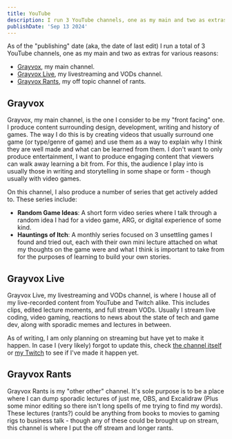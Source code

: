 ```yaml
---
title: YouTube
description: I run 3 YouTube channels, one as my main and two as extras for various reasons.
publishDate: 'Sep 13 2024'
---
```


As of the "publishing" date (aka, the date of last edit) I run a total of 3 YouTube channels, one as my main and two as extras for various reasons:

- [Grayvox](https://www.youtube.com/@Grayvox), my main channel.
- [Grayvox Live](https://www.youtube.com/@GrayvoxLive), my livestreaming and VODs channel.
- [Grayvox Rants](https://www.youtube.com/@GrayvoxRants), my off topic channel of rants.

## Grayvox

Grayvox, my main channel, is the one I consider to be my "front facing" one. I produce content surrounding design, development, writing and history of games. The way I do this is by creating videos that usually surround one game (or type/genre of game) and use them as a way to explain why I think they are well made and what can be learned from them. I don't want to only produce entertainment, I want to produce engaging content that viewers can walk away learning a bit from. For this, the audience I play into is usually those in writing and storytelling in some shape or form - though usually with video games.

On this channel, I also produce a number of series that get actively added to. These series include:

- **Random Game Ideas**: A short form video series where I talk through a random idea I had for a video game, ARG, or digital experience of some kind.
- **Hauntings of Itch**: A monthly series focused on 3 unsettling games I found and tried out, each with their own mini lecture attached on what my thoughts on the game were and what I think is important to take from for the purposes of learning to build your own stories.

## Grayvox Live

Grayvox Live, my livestreaming and VODs channel, is where I house all of my live-recorded content from YouTube and Twitch alike. This includes clips, edited lecture moments, and full stream VODs. Usually I stream live coding, video gaming, reactions to news about the state of tech and game dev, along with sporadic memes and lectures in between.

As of writing, I am only planning on streaming but have yet to make it happen. In case I (very likely) forgot to update this, check [the channel itself](https://www.youtube.com/@GrayvoxLive) or [my Twitch](https://www.twitch.tv/grayvoxdev) to see if I've made it happen yet.

## Grayvox Rants

Grayvox Rants is my "other other" channel. It's sole purpose is to be a place where I can dump sporadic lectures of just me, OBS, and Excalidraw (Plus some minor editing so there isn't long spells of me trying to find my words). These lectures (rants?) could be anything from books to movies to gaming rigs to business talk - though any of these could be brought up on stream, this channel is where I put the off stream and longer rants.
